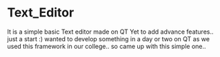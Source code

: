 # Text_Editor
It is a simple basic Text editor made on QT
Yet to add advance features..
just a start :)
wanted to develop something in a day or two on QT as we used this framework in our college.. so came up with this simple one..
